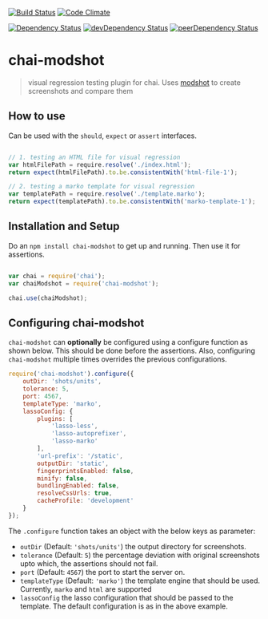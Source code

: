 [![Build Status](https://travis-ci.org/pranavjha/chai-modshot.svg)](https://travis-ci.org/pranavjha/chai-modshot)
[![Code Climate](https://codeclimate.com/github/pranavjha/chai-modshot/badges/gpa.svg)](https://codeclimate.com/github/pranavjha/chai-modshot)

[![Dependency Status](https://david-dm.org/pranavjha/chai-modshot.svg)](https://david-dm.org/pranavjha/chai-modshot)
[![devDependency Status](https://david-dm.org/pranavjha/chai-modshot/dev-status.svg)](https://david-dm.org/pranavjha/chai-modshot#info=devDependencies)
[![peerDependency Status](https://david-dm.org/pranavjha/chai-modshot/peer-status.svg)](https://david-dm.org/pranavjha/chai-modshot#info=peerDependencies)


# chai-modshot

> visual regression testing plugin for chai. Uses [modshot](https://www.npmjs.com/package/modshot) to create screenshots and compare them


## How to use

Can be used with the `should`, `expect` or `assert` interfaces.

``` javascript

// 1. testing an HTML file for visual regression
var htmlFilePath = require.resolve('./index.html');
return expect(htmlFilePath).to.be.consistentWith('html-file-1');

// 2. testing a marko template for visual regression
var templatePath = require.resolve('./template.marko');
return expect(templatePath).to.be.consistentWith('marko-template-1');

```

## Installation and Setup

Do an `npm install chai-modshot` to get up and running. Then use it for assertions.


```javascript

var chai = require('chai');
var chaiModshot = require('chai-modshot');

chai.use(chaiModshot);

```



## Configuring chai-modshot

`chai-modshot` can **optionally** be configured using a configure function as shown below. This should be done before
the assertions. Also, configuring `chai-modshot` multiple times overrides the previous configurations.


```javascript
require('chai-modshot').configure({
    outDir: 'shots/units',
    tolerance: 5,
    port: 4567,
    templateType: 'marko',
    lassoConfig: {
        plugins: [
            'lasso-less',
            'lasso-autoprefixer',
            'lasso-marko'
        ],
        'url-prefix': '/static',
        outputDir: 'static',
        fingerprintsEnabled: false,
        minify: false,
        bundlingEnabled: false,
        resolveCssUrls: true,
        cacheProfile: 'development'
    }
});

```

The `.configure` function takes an object with the below keys as parameter:

 - `outDir` (Default: `'shots/units'`) the output directory for screenshots.
 - `tolerance` (Default: `5`) the percentage deviation with original screenshots upto which, the assertions should not fail.
 - `port` (Default: `4567`) the port to start the server on.
 - `templateType` (Default: `'marko'`) the template engine that should be used. Currently, `marko` and `html` are supported
 - `lassoConfig` the lasso configuration that should be passed to the template. The default configuration is as in the
   above example.